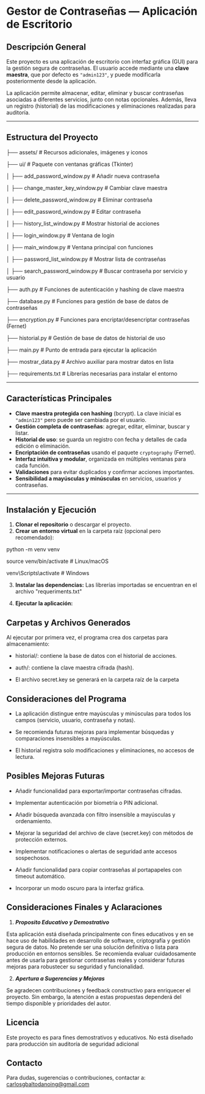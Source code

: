 # Gestor de Contraseñas — Aplicación de Escritorio

## Descripción General

Este proyecto es una aplicación de escritorio con interfaz gráfica (GUI) para la gestión segura de contraseñas. El usuario accede mediante una **clave maestra**, que por defecto es `"admin123"`, y puede modificarla posteriormente desde la aplicación.

La aplicación permite almacenar, editar, eliminar y buscar contraseñas asociadas a diferentes servicios, junto con notas opcionales. Además, lleva un registro (historial) de las modificaciones y eliminaciones realizadas para auditoría.

---

## Estructura del Proyecto

├── assets/ # Recursos adicionales, imágenes y iconos

├── ui/ # Paquete con ventanas gráficas (Tkinter)

│ ├── add_password_window.py # Añadir nueva contraseña

│ ├── change_master_key_window.py # Cambiar clave maestra

│ ├── delete_password_window.py # Eliminar contraseña

│ ├── edit_password_window.py # Editar contraseña

│ ├── history_list_window.py # Mostrar historial de acciones

│ ├── login_window.py # Ventana de login

│ ├── main_window.py # Ventana principal con funciones

│ ├── password_list_window.py # Mostrar lista de contraseñas

│ ├── search_password_window.py # Buscar contraseña por servicio y usuario

├── auth.py # Funciones de autenticación y hashing de clave maestra

├── database.py # Funciones para gestión de base de datos de contraseñas

├── encryption.py # Funciones para encriptar/desencriptar contraseñas (Fernet)

├── historial.py # Gestión de base de datos de historial de uso

├── main.py # Punto de entrada para ejecutar la aplicación

├── mostrar_data.py # Archivo auxiliar para mostrar datos en lista

├── requirements.txt # Librerías necesarias para instalar el entorno

---

## Características Principales

- **Clave maestra protegida con hashing** (bcrypt). La clave inicial es `"admin123"` pero puede ser cambiada por el usuario.
- **Gestión completa de contraseñas**: agregar, editar, eliminar, buscar y listar.
- **Historial de uso**: se guarda un registro con fecha y detalles de cada edición o eliminación.
- **Encriptación de contraseñas** usando el paquete `cryptography` (Fernet).
- **Interfaz intuitiva y modular**, organizada en múltiples ventanas para cada función.
- **Validaciones** para evitar duplicados y confirmar acciones importantes.
- **Sensibilidad a mayúsculas y minúsculas** en servicios, usuarios y contraseñas.

---

## Instalación y Ejecución

1. **Clonar el repositorio** o descargar el proyecto.
2. **Crear un entorno virtual** en la carpeta raíz (opcional pero recomendado):

python -m venv venv

source venv/bin/activate   # Linux/macOS

venv\Scripts\activate      # Windows

3. **Instalar las dependencias:** Las librerías importadas se encuentran en el archivo "requeriments.txt"

4. **Ejecutar la aplicación:**

## Carpetas y Archivos Generados

Al ejecutar por primera vez, el programa crea dos carpetas para almacenamiento:

- historial/: contiene la base de datos con el historial de acciones.

- auth/: contiene la clave maestra cifrada (hash).

- El archivo secret.key se generará en la carpeta raíz de la carpeta

## Consideraciones del Programa

- La aplicación distingue entre mayúsculas y minúsculas para todos los campos (servicio, usuario, contraseña y notas).

- Se recomienda futuras mejoras para implementar búsquedas y comparaciones insensibles a mayúsculas.

- El historial registra solo modificaciones y eliminaciones, no accesos de lectura.

## Posibles Mejoras Futuras

- Añadir funcionalidad para exportar/importar contraseñas cifradas.

- Implementar autenticación por biometría o PIN adicional.

- Añadir búsqueda avanzada con filtro insensible a mayúsculas y ordenamiento.

- Mejorar la seguridad del archivo de clave (secret.key) con métodos de protección externos.

- Implementar notificaciones o alertas de seguridad ante accesos sospechosos.

- Añadir funcionalidad para copiar contraseñas al portapapeles con timeout automático.

- Incorporar un modo oscuro para la interfaz gráfica.

## Consideraciones Finales y Aclaraciones

1. ***Proposito Educativo y Demostrativo***

Esta aplicación está diseñada principalmente con fines educativos y en se hace uso de habilidades en desarrollo de software, criptografía y gestión segura de datos. No pretende ser una solución definitiva o lista para producción en entornos sensibles. Se recomienda evaluar cuidadosamente antes de usarla para gestionar contraseñas reales y considerar futuras mejoras para robustecer su seguridad y funcionalidad.

2. ***Apertura a Sugerencias y Mejoras***

Se agradecen contribuciones y feedback constructivo para enriquecer el proyecto. Sin embargo, la atención a estas propuestas dependerá del tiempo disponible y prioridades del autor.

## Licencia

Este proyecto es para fines demostrativos y educativos. No está diseñado para producción sin auditoría de seguridad adicional

## Contacto

Para dudas, sugerencias o contribuciones, contactar a:
carlosgbaltodanoing@gmail.com

